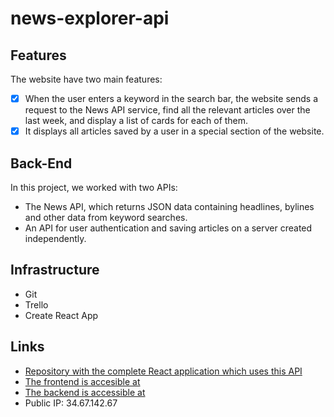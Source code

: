 # news-explorer-api

## Features

The website have two main features:
  - [x] When the user enters a keyword in the search bar, the website sends a request to the News API service, find all the relevant articles over the last week, and display a list of cards for each of them.
  - [x] It displays all articles saved by a user in a special section of the website.
  
## Back-End

In this project, we worked with two APIs:
  * The News API, which returns JSON data containing headlines, bylines and other data from keyword searches.
  * An API for user authentication and saving articles on a server created independently.

## Infrastructure
  - Git 
  - Trello
  - Create React App

## Links
* [Repository with the complete React application which uses this API](https://github.com/Abra-Sena/news-explorer-api)
* [The frontend is accesible at ](https://abra-news.students.nomoreparties.site/)
* [The backend is accessible at ](https://api.abra-news.students.nomoreparties.site/)
* Public IP: 34.67.142.67
